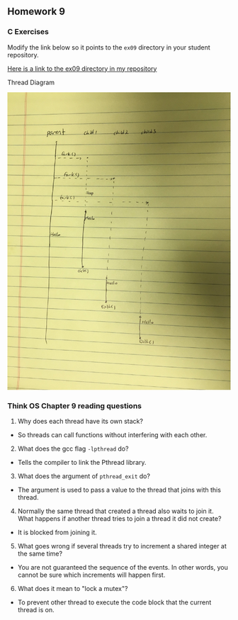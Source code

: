 ## Homework 9

### C Exercises

Modify the link below so it points to the `ex09` directory in your
student repository.

[Here is a link to the ex09 directory in my repository](https://github.com/SungwooPark/ExercisesInC/tree/master/exercises/ex09)

Thread Diagram

![Thread diagram](thread_diagram.jpg)

### Think OS Chapter 9 reading questions

1) Why does each thread have its own stack?
- So threads can call functions without interfering with each other.

2) What does the gcc flag `-lpthread` do?
- Tells the compiler to link the Pthread library.

3) What does the argument of `pthread_exit` do?
- The argument is used to pass a value to the thread that joins with this thread.

4) Normally the same thread that created a thread also waits to join it.
What happens if another thread tries to join a thread it did not create?
- It is blocked from joining it.

5) What goes wrong if several threads try to increment a shared integer at the same time?
- You are not guaranteed the sequence of the events. In other words, you cannot be sure which increments will happen first.

6) What does it mean to "lock a mutex"?
- To prevent other thread to execute the code block that the current thread is on.
